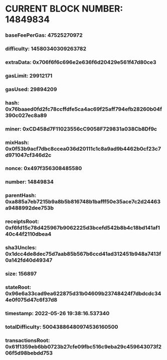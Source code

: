 # CURRENT BLOCK NUMBER: 14849834

### baseFeePerGas: 47525270972
### difficulty: 14580340309263782
### extraData: 0x706f6f6c696e2e636f6d20429e561f47d80ce3
### gasLimit: 29912171
### gasUsed: 29894209
### hash: 0x76baaed0fd2fc78ccffdfe5ca4ac69f25aff794efb28260b04f390c027ec8a89
### miner: 0xCD458d7F11023556cC9058F729831a038Cb8Df9c
### mixHash: 0x0f53b9acf7dbc8ccea036d20111c1c8a9ad9b4462b0cf23c7d971047cf346d2c
### nonce: 0x497f356308485580
### number: 14849834
### parentHash: 0xa885a7eb7215b9a8b5b816748b1bafff50e35ace7c2d24463a9488992dee753b
### receiptsRoot: 0xf6fd15c78d425967b9062225d3bcefd542b8b4c18bd141af140c44f2110dbea4
### sha3Uncles: 0x1dcc4de8dec75d7aab85b567b6ccd41ad312451b948a7413f0a142fd40d49347
### size: 156897
### stateRoot: 0x96e6a33cad9ea622875d31b04609b23748424f7dbdcdc344e0f075d47c6f37d8
### timestamp: 2022-05-26 19:38:16.537340
### totalDifficulty: 50043886480974536160500
### transactionsRoot: 0x61f1359eb6bb0723b27cfe09fbc516c9eba29c459643073f206f5d98bebdd753
